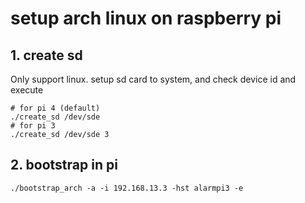 # setup arch linux on raspberry pi
## 1. create sd

Only support linux.
setup sd card to system, and check device id and execute

```
# for pi 4 (default)
./create_sd /dev/sde
# for pi 3
./create_sd /dev/sde 3
```

## 2. bootstrap in pi

```
./bootstrap_arch -a -i 192.168.13.3 -hst alarmpi3 -e
```

<!--
# Install arch linux to raspberry pi 3 via ubuntu

## Refs
- [Official](https://archlinuxarm.org/platforms/armv8/broadcom/raspberry-pi-3)
- [raspberry pi](https://wiki.archlinux.jp/index.php/Raspberry_Pi#Ethernet_.E3.82.92.E4.BD.BF.E3.82.8F.E3.81.9A.E3.81.AB_WLAN_.E3.82.92.E8.A8.AD.E5.AE.9A)

## Prepare
```sh
# ar: Ignoring unknown extended header keyword 'SCHILY.dev'
sudo apt-get install bsdtar
```

# Error
## bsdtar: Ignoring malformed pax extended attribute
- [Raspberry Pi 3にArch LinuxARM(2017年3月1日リリースARMｖ7)をインストール](https://itdecoboconikki.com/2017/03/18/raspberry-pi-3-arch-linux-arm-v7-2017-03-01-install/)

```sh
mkdir tmp && cd tmp
wget https://www.libarchive.org/downloads/libarchive-3.3.1.tar.gz
tar xzf libarchive-3.3.1.tar.gz
cd libarchive-3.3.1
./configure
make
sudo make install
```

## setup arch on raspberry
```sh
# package update
pacman -Syu
pacman -S lshw
reboot
```

### setup wifi static network

```sh
# disable ipv6
echo "net.ipv6.conf.all.disable_ipv6 = 1" > /etc/sysctl.d/40-ipv6.conf
# power save mode off
iw wlan0 set power_save off
# check status
iwconfig wlan0

# static wifi setting
#cp /etc/netctl/examples/wireless-wpa /etc/netctl/profile
cp /etc/netctl/examples/wireless-wpa-static /etc/netctl/wlan
vi /etc/netctl/wlan
# test add profile
netctl start wlan
# enable add profile
netctl enable wlan

# static eth setting
cp /etc/netctl/examples/ethernet-static /etc/netctl/eth
vi /etc/netctl/eth
netctl start eth
netctl enable eth


# if not work
#systemctl status network
bash -c 'net link set eth0 down && netctl start profile-eth-static'

reboot
```

### setup system
```sh
loadkeys jp106
echo "KEYMAP=jp106" > /etc/vconsole.conf

# change root password
passwd

# locale setting
# uncomment en_US.UTF-8 UTF-8 and ja_JP.UTF-8 UTF-8
vi /etc/locale.gen
locale-gen
echo "LANG=en_US.UTF-8" > /etc/locale.conf
export "LANG=en_US.UTF-8"

# date time
unlink /etc/localtime
ln -s /usr/share/zoneinfo/Asia/Tokyo /etc/localtime

# hostname
echo "arch-server" >/etc/hostname

# sudo
pacman -S sudo
# uncomment %wheel ALL=(ALL) NOPASSWD: ALL
visudo

# create sudo user
useradd -m -g wheel [hoge]
passwd hoge
```

### setup system
```sh
sudo pacman -S git
```
-->

